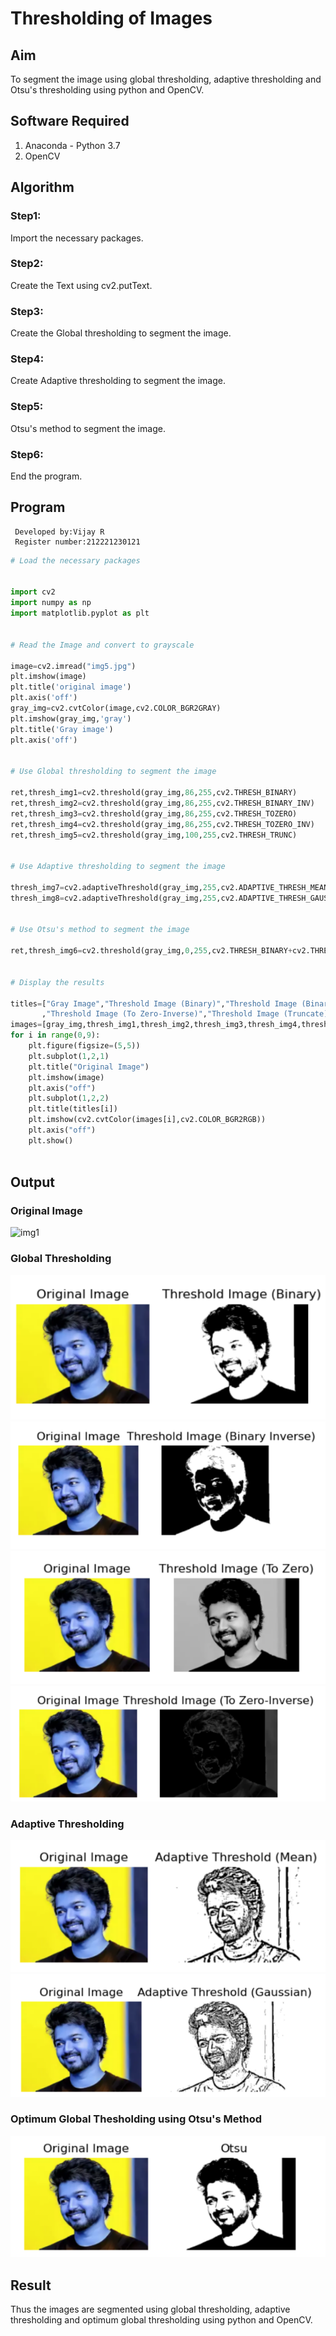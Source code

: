 # Thresholding of Images
## Aim
To segment the image using global thresholding, adaptive thresholding and Otsu's thresholding using python and OpenCV.

## Software Required
1. Anaconda - Python 3.7
2. OpenCV

## Algorithm

### Step1:
Import the necessary packages.

### Step2:
Create the Text using cv2.putText.

### Step3:
Create the Global thresholding to segment the image.

### Step4:
Create Adaptive thresholding to segment the image.

### Step5:
Otsu's method to segment the image.
### Step6:
End the program.
## Program
~~~
 Developed by:Vijay R
 Register number:212221230121
~~~

```python
# Load the necessary packages


import cv2
import numpy as np
import matplotlib.pyplot as plt


# Read the Image and convert to grayscale

image=cv2.imread("img5.jpg")
plt.imshow(image)
plt.title('original image')
plt.axis('off')
gray_img=cv2.cvtColor(image,cv2.COLOR_BGR2GRAY)
plt.imshow(gray_img,'gray')
plt.title('Gray image')
plt.axis('off')


# Use Global thresholding to segment the image

ret,thresh_img1=cv2.threshold(gray_img,86,255,cv2.THRESH_BINARY)
ret,thresh_img2=cv2.threshold(gray_img,86,255,cv2.THRESH_BINARY_INV)
ret,thresh_img3=cv2.threshold(gray_img,86,255,cv2.THRESH_TOZERO)
ret,thresh_img4=cv2.threshold(gray_img,86,255,cv2.THRESH_TOZERO_INV)
ret,thresh_img5=cv2.threshold(gray_img,100,255,cv2.THRESH_TRUNC)


# Use Adaptive thresholding to segment the image

thresh_img7=cv2.adaptiveThreshold(gray_img,255,cv2.ADAPTIVE_THRESH_MEAN_C,cv2.THRESH_BINARY,11,2)
thresh_img8=cv2.adaptiveThreshold(gray_img,255,cv2.ADAPTIVE_THRESH_GAUSSIAN_C,cv2.THRESH_BINARY,11,2)


# Use Otsu's method to segment the image 

ret,thresh_img6=cv2.threshold(gray_img,0,255,cv2.THRESH_BINARY+cv2.THRESH_OTSU)


# Display the results

titles=["Gray Image","Threshold Image (Binary)","Threshold Image (Binary Inverse)","Threshold Image (To Zero)"
       ,"Threshold Image (To Zero-Inverse)","Threshold Image (Truncate)","Otsu","Adaptive Threshold (Mean)","Adaptive Threshold (Gaussian)"]
images=[gray_img,thresh_img1,thresh_img2,thresh_img3,thresh_img4,thresh_img5,thresh_img6,thresh_img7,thresh_img8]
for i in range(0,9):
    plt.figure(figsize=(5,5))
    plt.subplot(1,2,1)
    plt.title("Original Image")
    plt.imshow(image)
    plt.axis("off")
    plt.subplot(1,2,2)
    plt.title(titles[i])
    plt.imshow(cv2.cvtColor(images[i],cv2.COLOR_BGR2RGB))
    plt.axis("off")
    plt.show()



```
## Output

### Original Image
![img1](https://github.com/vijay21500269/Thresholding/assets/94381788/d23cbef0-e168-4887-addc-7aa4a5479467)


### Global Thresholding
![img2](https://github.com/vijay21500269/Thresholding/blob/main/img2.png)
![img3](https://github.com/vijay21500269/Thresholding/blob/main/img3.png)
![img4](https://github.com/vijay21500269/Thresholding/blob/main/img4.png)
![img5](https://github.com/vijay21500269/Thresholding/blob/main/img5.png)




### Adaptive Thresholding
![img6](https://github.com/vijay21500269/Thresholding/blob/main/img6.png)
![img7](https://github.com/vijay21500269/Thresholding/blob/main/img7.png)

### Optimum Global Thesholding using Otsu's Method
![img8](https://github.com/vijay21500269/Thresholding/blob/main/img8.png)


## Result
Thus the images are segmented using global thresholding, adaptive thresholding and optimum global thresholding using python and OpenCV.

